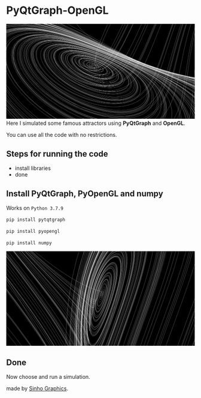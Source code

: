 # PyQtGraph-OpenGL
![](Images/Lorenz2.PNG)
Here I simulated some famous attractors using **PyQtGraph** and **OpenGL**.


You can use all the code with no restrictions. 

## Steps for running the code
- install libraries
- done

## Install **PyQtGraph**, **PyOpenGL** and **numpy**

Works on ```Python 3.7.9```

```python
pip install pytqtgraph
```
```python
pip install pyopengl
```
```python
pip install numpy
```
![](Images/Lorenz1.PNG)

## Done
Now choose and run a simulation.

made by [Sinho Graphics](https://www.instagram.com/sinho_graphics).
